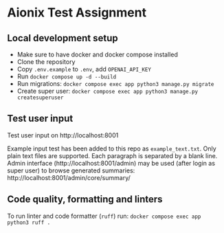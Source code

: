 # Aionix Test Assignment

## Local development setup
- Make sure to have docker and docker compose installed
- Clone the repository
- Copy `.env.example` to `.env`, add `OPENAI_API_KEY`
- Run `docker compose up -d --build`
- Run migrations: `docker compose exec app python3 manage.py migrate`
- Create super user: `docker compose exec app python3 manage.py createsuperuser`

## Test user input

Test user input on http://localhost:8001

Example input test has been added to this repo as `example_text.txt`. Only plain text files are supported.
Each paragraph is separated by a blank line.
Admin interface (http://localhost:8001/admin) may be used (after login as super user) to browse generated summaries:
http://localhost:8001/admin/core/summary/



## Code quality, formatting and linters
To run linter and code formatter (`ruff`) run: `docker compose exec app python3 ruff .`